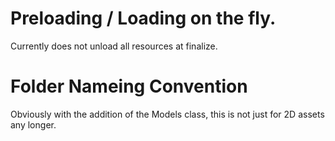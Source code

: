 # Preloading / Loading on the fly.
Currently does not unload all resources at finalize.

# Folder Nameing Convention
Obviously with the addition of the Models class, this is not just for 2D assets any longer.
